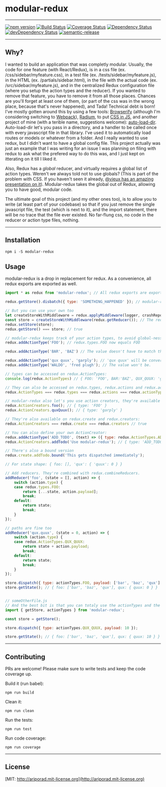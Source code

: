 # modular-redux
---
[![npm version](https://badge.fury.io/js/modular-redux.svg)](http://badge.fury.io/js/modular-redux) [![Build Status](https://travis-ci.org/ariporad/modular-redux.svg)](https://travis-ci.org/ariporad/modular-redux) [![Coverage Status](https://coveralls.io/repos/ariporad/modular-redux/badge.svg?branch=master&service=github)](https://coveralls.io/github/ariporad/modular-redux?branch=master) [![Dependency Status](https://david-dm.org/ariporad/modular-redux.svg)](https://david-dm.org/ariporad/modular-redux) [![devDependency Status](https://david-dm.org/ariporad/modular-redux/dev-status.svg)](https://david-dm.org/ariporad/modular-redux#info=devDependencies) [![semantic-release](https://img.shields.io/badge/%20%20%F0%9F%93%A6%F0%9F%9A%80-semantic--release-e10079.svg)](https://github.com/semantic-release/semantic-release)

---

## Why?
I wanted to build an application that was completly modular. Usually, the code for one feature (with React/Redux), is in
a css file (ex. /css/sidebar/myfeature.css), in a test file (ex. /tests/sidebar/myfeature.js), in the HTML
(ex. /partials/sidebar.html), in the file with the actual code (ex. /src/sidebar/myfeature.js), and in the centralized
Redux configuration file (where you setup the action types and the reducer). If you wanted to remove that feature, you
have to remove it from all those places. Chances are you'll forget at least one of them, (or part of the css was in the
wrong place, because that's never happened), and Tada! Technical debt is born! I've mostly gotten around this by using a
few tools: [Browserify](http://browserify.org/) (although I'm considering switching to [Webpack](http://webpack.github.io/)),
[Radium](http://projects.formidablelabs.com/radium/), to put [CSS in JS](http://ariporad.link/cssinjs), and another
project of mine (with a terible name, suggestions welcome): [auto-load-dir](http://ariporad.link/auto-load-dir).
Auto-load-dir let's you pass in a directory, and a handler to be called once with every javascript file in that library.
I've used it to automatically load routes or models or whatever from a folder. And I really wanted to use redux, but
I didn't want to have a global config file. This project actually was just an example that I was writing for an issue I
was planning on filing with redux to ask what the prefered way to do this was, and I just kept on itterating on it till I liked it.

Also, Redux has a _global_ reducer, and virtually requires a global list of action types. Weren't we always told not to
use globals? (This is part of the problem with CSS. If you haven't seen it already, [@vjeux has an amazing presentation on it](http://ariporad.link/cssinjs)).
Modular-redux takes the global out of Redux, allowing you to have good, modular code.

The ultimate goal of this project (and my other ones too), is to allow you to write (at least part of your codebase)
so that if you just remove the single javascript file, the test (which is next to it), and the import statement,
there will be no trace that the file ever existed. No far-flung css, no code in the reducer or action type files, nothing.

---

## Installation

    npm i -S modular-redux

## Usage
modular-redux is a drop in replacement for redux. As a convenience, all redux exports are exported as well.

```javascript
import * as redux from 'modular-redux'; // All redux exports are exported as a convenience.

redux.getStore().disbatch({ type: 'SOMETHING_HAPPENED' }); // modular-redux creates a store by default.

// But you can use your own too
let createStoreWithMiddleware = redux.applyMiddleware(logger, crashReporter)(redux.createStore);
const store = createStoreWithMiddleware(redux.getReducer()); // The reducer will be overwritten anyway
redux.setStore(store);
redux.getStore() === store; // true

// modular-redux keeps track of your action types, to avoid global-ness at all costs.
redux.addActionType('FOO'); // redux.types.FOO now equals FOO

redux.addActionType('BAR', 'BAZ') // The value doesn't have to match the key

redux.addActionType('qux quux', 'garply'); // 'qux quux' will be converted to 'QUX_QUUX'
redux.addActionType('WALDO', 'fred plugh'); // The value won't be.

// types can be accessed on redux.ActionTypes:
console.log(redux.ActionTypes) // { FOO: 'FOO', BAR:'BAZ', QUX_QUUX: 'garply', 'WALDO': 'fred plugh'}

// They can also be accessed on redux.types, redux.actions and redux.actionTypes:
redux.ActionTypes === redux.types === redux.actions === redux.actionTypes // true

// modular-redux also let's you use action creators, they're available on redux.ActionCreators in camelCase
redux.ActionCreators.foo(); // { type: 'FOO' }
redux.ActionCreators.quxQuux(); // { type: 'garply' }

// They're also available on redux.create and redux.creators:
redux.ActionCreators === redux.create === redux.creators // true

// You can also define your own ActionCreator:
redux.addActionType('ADD_TODO', (text) => ({ type: redux.ActionTypes.ADD_TODO, text });
redux.ActionCreators.addTodo('Use modular-redux'); // { type: 'ADD_TODO', text: 'Use modular-redux' }

// There's also a bound version
redux.create.addTodo.bound('This gets dispatched immediately');

// For state shape: { foo: [], 'qux': { 'quux': 0 } }

// Add reducers. They're combined with redux.combineReducers.
addReducer('foo', (state = [], action) => {
	switch (action.type) {
	case redux.types.FOO:
		return [...state, action.payload];
		break;
	default:
		return state;
		break;
	}
});

// paths are fine too
addReducer('qux.quux', (state = 0, action) => {
	switch (action.type) {
	case redux.ActionTypes.QUX_QUUX:
		return state + action.payload;
		break;
	default:
		return state;
		break;
	}
});

store.dispatch({ type: actionTypes.FOO, payload: ['bar', 'baz', 'qux'] });
store.getState(); // { foo: ['bar', 'baz', 'qux'], qux: { quux: 0 } }


// someOtherFile.js
// And the best bit is that you can totaly use the actionTypes and the store in other files too!
import { getStore, actionTypes } from 'modular-redux';

const store = getStore();

store.dispatch({ type: actionTypes.QUX_QUUX, payload: 10 });

store.getState(); // { foo: ['bar', 'baz', 'qux'], qux: { quux: 10 } }
```

---

## Contributing

PRs are welcome! Please make sure to write tests and keep the code coverage up.

Build it (run babel):

    npm run build

Clean it:

    npm run clean

Run the tests:

    npm run test

Run code coverage:

    npm run coverage


---

## License

[MIT: http://ariporad.mit-license.org](http://ariporad.mit-license.org) 
